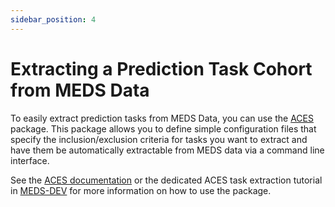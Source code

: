 ```yaml
---
sidebar_position: 4
---
```


# Extracting a Prediction Task Cohort from MEDS Data

To easily extract prediction tasks from MEDS Data, you can use the
[ACES](https://eventstreamaces.readthedocs.io/en/stable/) package. This package allows you to define simple
configuration files that specify the inclusion/exclusion criteria for tasks you want to extract and have them
be automatically extractable from MEDS data via a command line interface.

See the [ACES documentation](https://eventstreamaces.readthedocs.io/en/stable/) or the dedicated ACES task
extraction tutorial in [MEDS-DEV](https://github.com/mmcdermott/MEDS-DEV/blob/demo/demo/aces.ipynb) for more
information on how to use the package.
